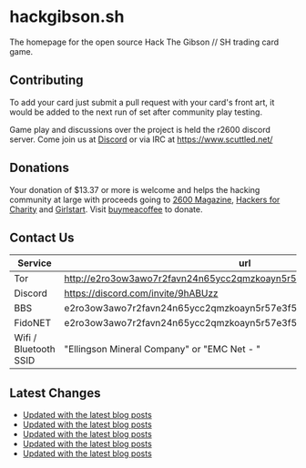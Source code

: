 # hackgibson.sh
The homepage for the open source Hack The Gibson // SH trading card game.


## Contributing

To add your card just submit a pull request with your card's front art, it would be added to the next run of set after community play testing.

Game play and discussions over the project is held the r2600 discord server. Come join us at [Discord](https://discord.com/invite/9hABUzz) or via IRC at https://www.scuttled.net/


## Donations

Your donation of $13.37 or more is welcome and helps the hacking community at large with proceeds going to [2600 Magazine](https://2600.com/), [Hackers for Charity](https://hackersforcharity.org) and [Girlstart](https://girlstart.org).  Visit [buymeacoffee](https://www.buymeacoffee.com/hackgibson.sh) to donate.


## Contact Us

Service | url
-|-
Tor | http://e2ro3ow3awo7r2favn24n65ycc2qmzkoayn5r57e3f56nvjwdcgg32ad.onion
Discord | https://discord.com/invite/9hABUzz
BBS | e2ro3ow3awo7r2favn24n65ycc2qmzkoayn5r57e3f56nvjwdcgg32ad.onion:23
FidoNET | e2ro3ow3awo7r2favn24n65ycc2qmzkoayn5r57e3f56nvjwdcgg32ad.onion:24554
Wifi / Bluetooth SSID | "Ellingson Mineral Company" or "EMC Net - <fidonet address>"

## Latest Changes
<!-- BLOG-POST-LIST:START -->
- [Updated with the latest blog posts](https://github.com/DFW2600/hackgibson.sh/commit/b3cb38c7bf786ac35eab0ebaec43f8259e452b93)
- [Updated with the latest blog posts](https://github.com/DFW2600/hackgibson.sh/commit/67de54f4ac8d8cc8714b41b83d79464009f3d022)
- [Updated with the latest blog posts](https://github.com/DFW2600/hackgibson.sh/commit/bb3e1f9b53d588426bc93936b7e2c78ecb8977ae)
- [Updated with the latest blog posts](https://github.com/DFW2600/hackgibson.sh/commit/16da5b946c78c9cc73cbdbc237b008733c43ce84)
- [Updated with the latest blog posts](https://github.com/DFW2600/hackgibson.sh/commit/c29f821df83f36539a061a4ca6b082e07c93cf38)
<!-- BLOG-POST-LIST:END -->

